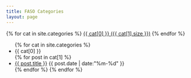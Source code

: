 ```yaml
---
title: FASO Categories
layout: page
---
```


<div id='tag_cloud' class="tagcloud">
{% for cat in site.categories %}
<a href="#cat-{{ cat[0] }}" title="{{ cat[0] }}" rel="{{ cat[1].size }}">{{ cat[0] }} ({{ cat[1].size }})</a>
{% endfor %}
</div>

<ul class="ilist">
{% for cat in site.categories %}
  <li class="ilist-seperator" id="cat-{{ cat[0] }}">{{ cat[0] }}</li>
{% for post in cat[1] %}
  <li class="ilist-item">
  <a href="{{ post.url }}" title="{{ post.title }}">{{ post.title }}</a>
  <time datetime="{{ post.date | date:"%Y-%m-%d" }}">{{ post.date | date:"%m-%d" }}</time>
  </li>
{% endfor %}
{% endfor %}
</ul>
<script>
    var seajsMod = {'mod':'cate'};
</script>